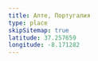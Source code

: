 ```yaml
---
title: Алте, Португалия
type: place
skipSitemap: true
latitude: 37.257659
longitude: -8.171282
---
```


